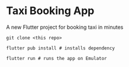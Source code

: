 # Taxi Booking App

A new Flutter project for booking taxi in minutes

```
git clone <this repo>

flutter pub install # installs dependency

flutter run # runs the app on Emulator
```

